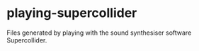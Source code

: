 # playing-supercollider
Files generated by playing with the sound synthesiser software Supercollider.
